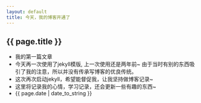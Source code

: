 ```yaml
---
layout: default
title: 今天，我的博客开通了
---
```

## {{ page.title }}
- 我的第一篇文章
- 今天再一次使用了jekyll模版, 上一次使用还是两年前~ 由于当时有别的东西吸引了我的注意，所以并没有传承写博客的优良传统。
- 这次再次启动jekyll，希望能督促我，让我坚持做博客记录~
- 这里将记录我的心情，学习记录，还会更新一些有趣的东西~
- {{ page.date | date_to_string }}